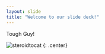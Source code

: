 ```yaml
---
layout: slide
title: "Welcome to our slide deck!"
---
```


Tough Guy!

![steroidtocat](https://octodex.github.com/images/steroidtocat.png)
{: .center}

